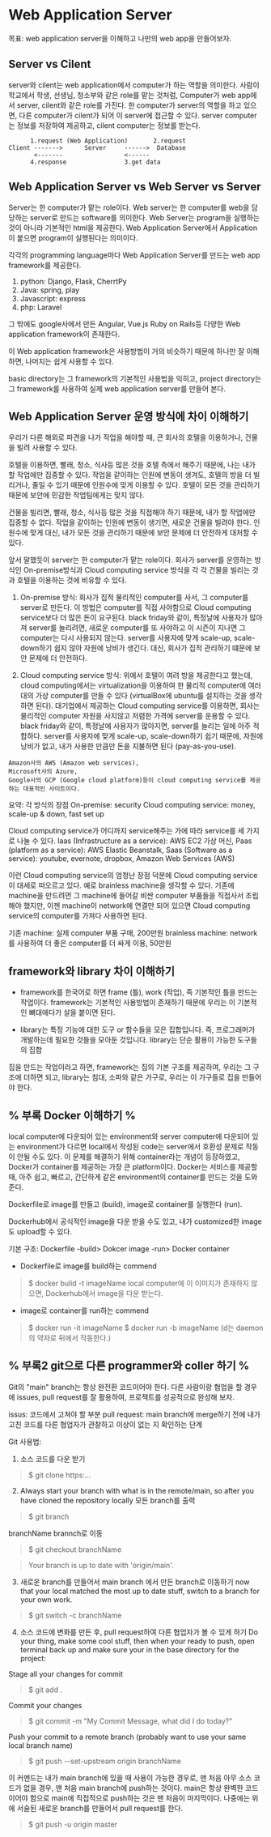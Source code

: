 # Web Application Server 
목표: web application server을 이해하고 나만의 web app을 만들어보자.

Server vs Cilent
----
server와 cilent는 web application에서 computer가 하는 역할을 의미한다.
사람이 학교에서 학생, 선생님, 청소부와 같은 role를 맡는 것처럼,
Computer가 web app에서 server, cilent와 같은 role를 가진다.
한 computer가 server의 역할을 하고 있으면, 다른 computer가 cilent가 되어 이 server에 접근할 수 있다.
server computer는 정보를 저장하여 제공하고, cilent computer는 정보를 받는다.

```
      1.request (Web Application)       2.request
Client ------->      Server     ------>  Database
       <-------                 <------
      4.response                3.get data
```

Web Application Server vs Web Server vs Server
----
Server는 한 computer가 맡는 role이다.
Web server는 한 computer를 web을 담당하는 server로 만드는 software를 의미한다.
Web Server는 program을 실행하는 것이 아니라 기본적인 html을 제공한다. 
Web Application Server에서 Application이 붙으면 program이 실행된다는 의미이다.

각각의 programming language마다 Web Application Server를 만드는 web app framework를 제공한다.

1. python: Django, Flask, CherrtPy
2. Java: spring, play
3. Javascript: express
4. php: Laravel

그 밖에도 google사에서 만든 Angular, 
Vue.js
Ruby on Rails등 다양한 Web application framework이 존재한다.

이 Web application framework은 사용방법이 거의 비슷하기 때문에 하나만 잘 이해하면,
나머지는 쉽게 사용할 수 있다.

basic directory는 그 framework의 기본적인 사용법을 익히고,
project directory는 그 framework를 사용하여 실제 web application server를 만들어 본다.


Web Application Server 운영 방식에 차이 이해하기
----

우리가 다른 해외로 파견을 나가 작업을 해야할 때, 큰 회사의 호텔을 이용하거나, 건물을 빌려 사용할 수 있다. 

호텔을 이용하면, 빨래, 청소, 식사등 많은 것을 호텔 측에서 해주기 때문에, 나는 내가 할 작업에만 집중할 수 있다.
작업을 같이하는 인원에 변동이 생겨도, 호텔의 방을 더 빌리거나, 줄일 수 있기 때문에 인원수에 맞게 이용할 수 있다.
호텔이 모든 것을 관리하기 때문에 보안에 민감한 작업팀에게는 맞지 않다.

건물을 빌리면, 빨래, 청소, 식사등 많은 것을 직접해야 하기 때문에, 내가 할 작업에만 집중할 수 없다.
작업을 같이하는 인원에 변동이 생기면, 새로운 건물을 빌려야 한다. 
인원수에 맞게 
대신, 내가 모든 것을 관리하기 때문에 보안 문제에 더 안전하게 대처할 수 있다.

앞서 말했듯이 server는 한 computer가 맡는 role이다.
회사가 server를 운영하는 방식인 On-premise방식과 Cloud computing service 방식을 각 각 
건물을 빌리는 것과 호텔을 이용하는 것에 비유할 수 있다.

1. On-premise 방식: 
회사가 집적 물리적인 computer를 사서, 그 computer를 server로 만든다. 
이 방법은 computer를 직접 사야함으로 Cloud computing service보다 더 많은 돈이 요구된다.
black friday와 같이, 특정날에 사용자가 많아져 server를 늘리려면, 새로운 computer를 또 사야하고
이 시즌이 지나면 그 computer는 다시 사용되지 않는다. 
server를 사용자에 맞게 scale-up, scale-down하기 쉽지 않아 자원에 낭비가 생긴다.
대신, 회사가 집적 관리하기 떄문에 보안 문제에 더 안전하다.

2. Cloud computing service 방식: 
위에서 호텔이 여려 방을 제공한다고 했는데, 
cloud computing에서는 virtualization을 이용하여 한 물리적 computer에 여러대의 가상 computer를 만들 수 있다
(virtualBox에 ubuntu를 설치하는 것을 생각하면 된다).
대기업에서 제공하는 Cloud computing service를 이용하면, 회사는 물리적인 computer 자원을 사지않고
저렴한 가격에 server를 운용할 수 있다. 
black friday와 같이, 특정날에 사용자가 많아지면, server를 늘리는 일에 아주 적합하다.
server를 사용자에 맞게 scale-up, scale-down하기 쉽기 때문에, 자원에 낭비가 없고,
내가 사용한 만큼만 돈을 지불하면 된다 (pay-as-you-use).

```
Amazon사의 AWS (Amazon web services),
Microsoft사의 Azure,
Google사의 GCP (Google cloud platform)등이 cloud computing service를 제공하는 대표적인 사이트이다.
```

요약: 각 방식의 장점
On-premise: security 
Cloud computing service: money, scale-up & down, fast set up

Cloud computing service가 어디까지 service해주는 가에 따라 service를 세 가지로 나눌 수 있다.
Iaas (Infrastructure  as a service): AWS EC2 가상 머신,
Paas (platform as a service): AWS Elastic Beanstalk,
Saas (Software as a service): youtube, evernote, dropbox, Amazon Web Services (AWS)

이런 Cloud computing service의 엄청난 장점 덕분에 Cloud computing service이 대세로 떠오르고 있다.
예로 brainless machine을 생각할 수 있다. 기존에 machine을 만드려먼 그 machine에 들어갈 비싼 computer 부품들을
직접사서 조립해야 했지만, 이젠 machine이 network에 연결만 되어 있으면 Cloud computing service의 computer를 가져다 
사용하면 된다.

기존 machine: 실제 computer 부품 구매, 200만원 
brainless machine: network를 사용하여 더 좋은 computer를 더 싸게 이용, 50만원


framework와 library 차이 이해하기
----
* framework를 한국어로 하면 frame (틀), work (작업), 즉 기본적인 틀을 만드는 작업이다.
framework는 기본적인 사용방법이 존재하기 때문에 우리는 이 기본적인 뼈대에다가 살을 붙이면 된다.

* library는 특정 기능에 대한 도구 or 함수들을 모은 집합입니다. 
즉, 프로그래머가 개발하는데 필요한 것들을 모아둔 것입니다.
library는 단순 활용이 가능한 도구들의 집합

집을 만드는 작업이라고 하면, 
framework는 집의 기본 구조를 제공하여, 우리는 그 구조에 더하면 되고,
library는 침대, 소파와 같은 가구로, 우리는 이 가구들로 집을 만들어야 한다.


% 부록 Docker 이해하기 %
----
local computer에 다운되어 있는 environment와 server computer에 다운되어 있는 environment가 다르면
local에서 작성된 code는 server에서 호환성 문제로 작동이 안될 수도 있다.
이 문제를 해결하기 위해 container라는 개념이 등장하였고, 
Docker가 container를 제공하는 가장 큰 platform이다.
Docker는 서비스를 제공할 때, 아주 쉽고, 빠르고, 간단하게 같은 environment의 container를 만드는 것을 도와준다.

Dockerfile로 image를 만들고 (build),
image로 container를 실행한다 (run).

Dockerhub에서 공식적인 image을 다운 받을 수도 있고, 내가 customized한 image도 upload할 수 있다.

기본 구조: Dockerfile -build> Dokcer image -run> Docker container

* Dockerfile로 image를 build하는 commend
> $ docker bulid -t imageName
local computer에 이 이미지가 존재하지 않으면, Dockerhub에서 image을 다운 받는다.

* image로 container를 run하는 commend
> $ docker run -it imageName
> $ docker run -b imageName 
(d는 daemon의 약자로 뒤에서 작동한다.)


% 부록2 git으로 다른 programmer와 coller 하기 %
----
Git의 "main" branch는 항상 완전환 코드이어야 한다.
다른 사람이랑 협업을 할 경우에 issues, pull request를 잘 활용하여,
프로젝트를 성공적으로 완성해 보자.

issus: 코드에서 고쳐야 할 부분 
pull request: main branch에 merge하기 전에 내가 고친 코드를 다른 협업자가 관찰하고 이상이 없는 지 확인하는 단계

Git 사용법:
1. 소스 코드를 다운 받기  
> $ git clone https:...

2. Always start your branch with what is in the remote/main, so after you have cloned the repository locally
모든 branch를 출력
> $ git branch 

branchName brannch로 이동
> $ git checkout branchName

> Your branch is up to date with 'origin/main'.

3. 새로운 branch를 만들어서 main branch 에서 만든 branch로 이동하기 
now that your local matched the most up to date stuff, switch to a branch for your own work.

> $ git switch -c branchName

4. 소스 코드에 변화를 만든 후, pull request하여 다른 협업자가 볼 수 있게 하기
Do your thing, make some cool stuff, then when your ready to push, open terminal back up and make sure your in the base directory for the project:

Stage all your changes for commit 
> $ git add .

Commit your changes
> $ git commit -m "My Commit Message, what did I do today?"

Push your commit to a remote branch (probably want to use your same local branch name)
> $ git push --set-upstream origin branchName

이 커멘드는 내가 main branch에 있을 때 사용이 가능한 경우로,
맨 처음 아무 소스 코드가 없을 경우, 맨 처음 main branch에 push하는 것이다.
main은 항상 완벽한 코드이어야 함으로 main에 직접적으로 push하는 것은 맨 처음이 마지막이다.
나중에는 위에 서술된 새로운 branch를 만들어서 pull request를 한다.
> $ git push -u origin master 